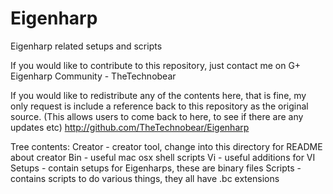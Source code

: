 Eigenharp
=========

Eigenharp related setups and scripts

If you would like to contribute to this repository, just contact me on G+ Eigenharp Community - TheTechnobear

If you would like to redistribute any of the contents here, that is fine, my only request is include a reference back to this repository as the original source.
(This allows users to come back to here, to see if there are any updates etc)
http://github.com/TheTechnobear/Eigenharp

Tree contents:
Creator - creator tool, change into this directory for README about creator
Bin - useful mac osx shell scripts
Vi - useful additions for VI
Setups - contain setups for Eigenharps, these are binary files
Scripts - contains scripts to do various things, they all have .bc extensions


